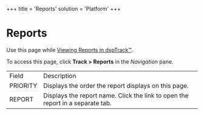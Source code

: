 +++
title = 'Reports'
solution = 'Platform'
+++

# Reports

<div class="use">

Use this page while [Viewing Reports in
dspTrack™](../Use_Cases/View_Reports_in_dspTrack.htm).

</div>

To access this page, click **Track \> Reports** in
the *Navigation* pane.

|          |                                                                                |
| -------- | ------------------------------------------------------------------------------ |
| Field    | Description                                                                    |
| PRIORITY | Displays the order the report displays on this page.                           |
| REPORT   | Displays the report name. Click the link to open the report in a separate tab. |
